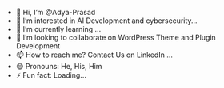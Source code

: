 - 👋 Hi, I’m @Adya-Prasad
- 👀 I’m interested in AI Development and cybersecurity...
- 🌱 I’m currently learning ...
- 💞️ I’m looking to collaborate on WordPress Theme and Plugin Development
- 📫 How to reach me? Contact Us on LinkedIn ...
- 😄 Pronouns: He, His, Him
- ⚡ Fun fact: Loading...

<!---
Adya-Prasad/Adya-Prasad is a ✨ special ✨ repository because its `README.md` (this file) appears on your GitHub profile.
You can click the Preview link to take a look at your changes.
--->
